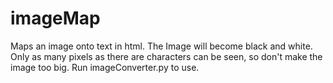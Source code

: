 imageMap
========

Maps an image onto text in html. The Image will become black and white.
Only as many pixels as there are characters can be seen, so don't make the image too big.
Run imageConverter.py to use.

